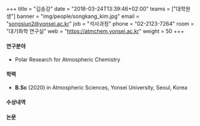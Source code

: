 +++
title = "김송강"
date = "2018-03-24T13:39:46+02:00"
teams = ["대학원생"]
banner = "img/people/songkang_kim.jpg"
email = "songsiun2@yonsei.ac.kr"
job = "석사과정"
phone = "02-2123-7264"
room = "대기화학 연구실"
web = "https://atmchem.yonsei.ac.kr"
weight = 50
+++

#### 연구분야
+ Polar Research for Atmospheric Chemistry


#### 학력
 + **B.Sc** (2020) in Atmospheric Sciences, Yonsei University, Seoul, Korea

#### 수상내역

#### 논문
